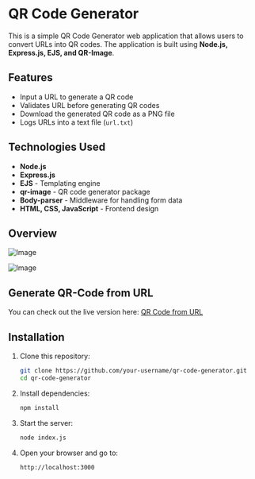 # QR Code Generator


This is a simple QR Code Generator web application that allows users to convert URLs into QR codes. The application is built using **Node.js, Express.js, EJS, and QR-Image**.

## Features
- Input a URL to generate a QR code
- Validates URL before generating QR codes
- Download the generated QR code as a PNG file
- Logs URLs into a text file (`url.txt`)

## Technologies Used
- **Node.js** 
- **Express.js** 
- **EJS** - Templating engine
- **qr-image** - QR code generator package
- **Body-parser** - Middleware for handling form data
- **HTML, CSS, JavaScript** - Frontend design

## Overview
![Image](https://github.com/user-attachments/assets/f1e7257f-856c-4e77-b912-f7b175ca7ba0)

![Image](https://github.com/user-attachments/assets/867bc05a-b362-45e2-908b-dc0a2cb71bc1)

## Generate QR-Code from URL
You can check out the live version here: [QR Code from URL](https://qrcode-from-url.onrender.com)

## Installation
1. Clone this repository:
   ```bash
   git clone https://github.com/your-username/qr-code-generator.git
   cd qr-code-generator
   ```
2. Install dependencies:
   ```bash
   npm install
   ```
3. Start the server:
   ```bash
   node index.js
   ```
4. Open your browser and go to:
   ```
   http://localhost:3000
   ```
